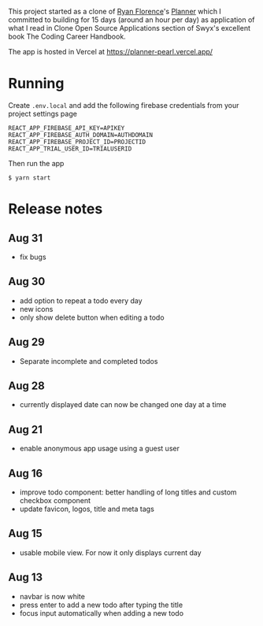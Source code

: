 This project started as a clone of [Ryan Florence](https://twitter.com/ryanflorence)'s [Planner](https://planner.now.sh)
which I committed to building for 15 days (around an hour per day) as application of what I read in Clone Open Source Applications section
of Swyx's excellent book The Coding Career Handbook.

The app is hosted in Vercel at https://planner-pearl.vercel.app/

# Running

Create `.env.local` and add the following firebase credentials from your project settings page

```
REACT_APP_FIREBASE_API_KEY=APIKEY
REACT_APP_FIREBASE_AUTH_DOMAIN=AUTHDOMAIN
REACT_APP_FIREBASE_PROJECT_ID=PROJECTID
REACT_APP_TRIAL_USER_ID=TRIALUSERID
```

Then run the app

```
$ yarn start
```

# Release notes

## Aug 31

- fix bugs

## Aug 30

- add option to repeat a todo every day
- new icons
- only show delete button when editing a todo

## Aug 29

- Separate incomplete and completed todos

## Aug 28

- currently displayed date can now be changed one day at a time

## Aug 21

- enable anonymous app usage using a guest user

## Aug 16

- improve todo component: better handling of long titles and custom checkbox component
- update favicon, logos, title and meta tags

## Aug 15

- usable mobile view. For now it only displays current day

## Aug 13

- navbar is now white
- press enter to add a new todo after typing the title
- focus input automatically when adding a new todo